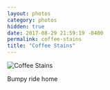 ```yaml
---
layout: photos
category: photos
hidden: true
date: 2017-08-29 21:59:19 -0400
permalink: coffee-stains
title: "Coffee Stains"
---
```


![Coffee Stains](http://jonkit.ca/cdn/photos/2017-08-29-coffee-stains.jpeg)

Bumpy ride home